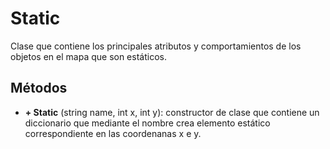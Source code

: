 # Static

Clase que contiene los principales atributos y comportamientos de los objetos en el mapa que son estáticos.

## Métodos

- **+ Static** (string name, int x, int y): constructor de clase que contiene un diccionario que mediante el nombre crea elemento estático correspondiente en las coordenanas x e y.
